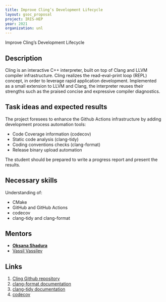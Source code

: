 ```yaml
---
title: Improve Cling’s Development Lifecycle
layout: gsoc_proposal
project: IRIS-HEP
year: 2021
organization: unl
---
```


Improve Cling’s Development Lifecycle

## Description

Cling is an interactive C++ interpreter, built on top of Clang and LLVM compiler infrastructure. Cling realizes the read-eval-print loop (REPL) concept, in order to leverage rapid application development. Implemented as a small extension to LLVM and Clang, the interpreter reuses their strengths such as the praised concise and expressive compiler diagnostics.


## Task ideas and expected results

The project foresees to enhance the Github Actions infrastructure by adding development process automation tools:
 * Code Coverage information (codecov)
 * Static code analysis (clang-tidy)
 * Coding conventions checks (clang-format)
 * Release binary upload automation

The student should be prepared to write a progress report and present the results.

## Necessary skills
Understanding of:
 * CMake
 * GitHub and GitHub Actions
 * codecov
 * clang-tidy and clang-format

## Mentors
* **[Oksana Shadura](mailto:oksana.shadura@cern.ch)**
* [Vassil Vassilev](mailto:vvasilev@cern.ch)

## Links
1. [Cling Github repository](https://github.com/root-project/cling)
2. [clang-format documentation](https://clang.llvm.org/docs/ClangFormat.html)
3. [clang-tidy documentation](https://clang.llvm.org/extra/clang-tidy/)
4. [codecov](https://codecov.io/)
